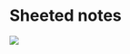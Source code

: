 # Sheeted notes

<img src="https://firebasestorage.googleapis.com/v0/b/marya-4c963.appspot.com/o/Screenshot%20from%202023-02-12%2012-38-22.png?alt=media&token=4d9a2d31-29bc-4577-a382-d66ca039e40f"/>
